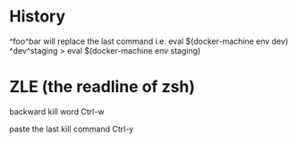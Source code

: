 # History
^foo^bar will replace the last command
i.e. eval $(docker-machine env dev)
     ^dev^staging
     > eval $(docker-machine env staging)

# ZLE (the readline of zsh)
backward kill word
Ctrl-w

paste the last kill command
Ctrl-y
